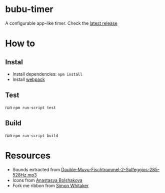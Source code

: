 # bubu-timer
A configurable app-like timer.
Check the [latest release](http://arnaudbuchholz.github.io/bubu-timer/index.html#about/0)

# How to

## Instal
* Install dependencies: `npm install`
* Install [webpack](https://webpack.js.org/)

## Test
run `npm run-script test`

## Build
run `npm run-script build`

# Resources
* Sounds extracted from [Double-Muyu-Fischtrommel-2-Solfeggios-285-528Hz.mp3](https://freesound.org/people/the_very_Real_Horst/sounds/207234/)
* Icons from [Anastasya Bolshakova](https://www.iconfinder.com/iconsets/developer-set-3)
* Fork me ribbon from [Simon Whitaker](https://github.com/simonwhitaker/github-fork-ribbon-css)

